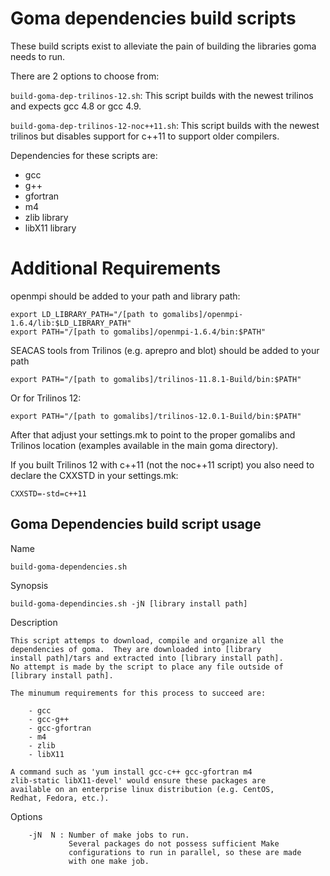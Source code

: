 # Goma dependencies build scripts

These build scripts exist to alleviate the pain of building the
libraries goma needs to run.

There are 2 options to choose from:

`build-goma-dep-trilinos-12.sh`: This script builds with the newest
trilinos and expects gcc 4.8 or gcc 4.9.

`build-goma-dep-trilinos-12-noc++11.sh`: This script builds with the
newest trilinos but disables support for c++11 to support older
compilers.

Dependencies for these scripts are:

* gcc
* g++
* gfortran
* m4
* zlib library
* libX11 library             

# Additional Requirements

openmpi should be added to your path and library path:

    export LD_LIBRARY_PATH="/[path to gomalibs]/openmpi-1.6.4/lib:$LD_LIBRARY_PATH"
    export PATH="/[path to gomalibs]/openmpi-1.6.4/bin:$PATH"

SEACAS tools from Trilinos (e.g. aprepro and blot) should be added to
your path

    export PATH="/[path to gomalibs]/trilinos-11.8.1-Build/bin:$PATH"  

Or for Trilinos 12:

    export PATH="/[path to gomalibs]/trilinos-12.0.1-Build/bin:$PATH"

After that adjust your settings.mk to point to the proper gomalibs
and Trilinos location (examples available in the main goma directory).

If you built Trilinos 12 with c++11 (not the noc++11 script) you also
need to declare the CXXSTD in your settings.mk:

    CXXSTD=-std=c++11


## Goma Dependencies build script usage

Name

	build-goma-dependencies.sh

Synopsis

	build-goma-dependincies.sh -jN [library install path]

Description

	This script attemps to download, compile and organize all the
	dependencies of goma.  They are downloaded into [library
	install path]/tars and extracted into [library install path].
	No attempt is made by the script to place any file outside of
	[library install path].

	The minumum requirements for this process to succeed are:
	    
	    - gcc
	    - gcc-g++
	    - gcc-gfortran
	    - m4
	    - zlib
	    - libX11

	A command such as 'yum install gcc-c++ gcc-gfortran m4
	zlib-static libX11-devel' would ensure these packages are
	available on an enterprise linux distribution (e.g. CentOS,
	Redhat, Fedora, etc.).

Options

        -jN  N : Number of make jobs to run.
                 Several packages do not possess sufficient Make
                 configurations to run in parallel, so these are made
                 with one make job.

